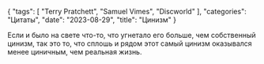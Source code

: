 {
	"tags": [
		"Terry Pratchett",
		"Samuel Vimes",
		"Discworld"
	],
	"categories": "Цитаты",
	"date": "2023-08-29",
	"title": "Цинизм"
}

Если и было на свете что-то, что угнетало его больше, чем собственный цинизм, так это то, что сплошь и рядом этот самый цинизм оказывался менее циничным, чем реальная жизнь.
